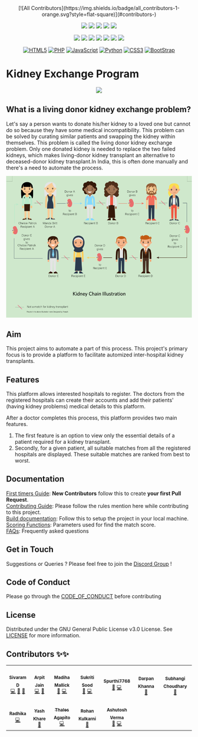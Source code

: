 <div align="center"> 
<!-- ALL-CONTRIBUTORS-BADGE:START - Do not remove or modify this section -->
[![All Contributors](https://img.shields.io/badge/all_contributors-1-orange.svg?style=flat-square)](#contributors-)
<!-- ALL-CONTRIBUTORS-BADGE:END -->
 	
<a href="https://github.com/siv2r/kidney-exchange"><img src="https://img.shields.io/badge/Open%20Source-%F0%9F%A4%8D-Green"></a>
<a href="https://github.com/siv2r/kidney-exchange"><img src="https://img.shields.io/badge/Built%20by-developers%20%3C%2F%3E-0059b3"></a>
<a href="https://github.com/siv2r/kidney-exchange"><img src="https://img.shields.io/static/v1.svg?label=Contributions&message=Welcome&color=yellow"></a>
<a href="https://github.com/siv2r/"><img src="https://img.shields.io/badge/maintenance-yes-brightgreen"></a>
<a href="https://github.com/siv2r/kidney-exchange/blob/master/LICENSE"><img src="https://img.shields.io/github/license/siv2r/kidney-exchange?color=brightgreen"></a>
	
<a href="https://github.com/siv2r/kidney-exchange/graphs/contributors"><img src="https://img.shields.io/github/contributors/siv2r/kidney-exchange?color=brightgreen"></a>
<a href="https://github.com/siv2r/kidney-exchange/stargazers"><img src="https://img.shields.io/github/stars/siv2r/kidney-exchange?color=0059b3"></a>
<a href="https://github.com/siv2r/kidney-exchange/network/members"><img src="https://img.shields.io/github/forks/siv2r/kidney-exchange?color=yellow"></a>
<a href="https://github.com/siv2r/kidney-exchange/issues"><img src="https://img.shields.io/github/issues/siv2r/kidney-exchange?color=0059b3"></a>
<a href="https://github.com/siv2r/kidney-exchange/issues?q=is%3Aissue+is%3Aclosed"><img src="https://img.shields.io/github/issues-closed-raw/siv2r/kidney-exchange?color=yellow"></a>
<a href="https://github.com/siv2r/kidney-exchange/pulls"><img src="https://img.shields.io/github/issues-pr/siv2r/kidney-exchange?color=brightgreen"></a>
<a href="https://github.com/siv2r/kidney-exchange/pulls?q=is%3Apr+is%3Aclosed"><img src="https://img.shields.io/github/issues-pr-closed-raw/siv2r/kidney-exchange?color=0059b3"></a> 

<a href="https://github.com/topics/html5"><img alt="HTML5" src="https://img.shields.io/badge/html5%20-%23E34F26.svg?&style=for-the-badge&logo=html5&logoColor=white"/></a>
<a href="https://github.com/topics/php"><img alt="PHP" src="https://img.shields.io/badge/php-%23777BB4.svg?&style=for-the-badge&logo=php&logoColor=white"/></a> 
<a href="https://github.com/topics/javascript"><img alt="JavaScript" src="https://img.shields.io/badge/javascript%20-%23323330.svg?&style=for-the-badge&logo=javascript&logoColor=%23F7DF1E"/></a> 
<a href="https://github.com/topics/python"><img alt="Python" src="https://img.shields.io/badge/python%20-%2314354C.svg?&style=for-the-badge&logo=python&logoColor=white"/></a> 
<a href="https://github.com/topics/css3"><img alt="CSS3" src="https://img.shields.io/badge/css3%20-%231572B6.svg?&style=for-the-badge&logo=css3&logoColor=white"/></a>
<a href="https://github.com/topics/bootstrap"><img alt="BootStrap" src="https://img.shields.io/badge/Bootstrap-563D7C?style=for-the-badge&logo=bootstrap&logoColor=white"/></a> 
</div>

# Kidney Exchange Program

<div align="center">
<img src="https://pngimage.net/wp-content/uploads/2018/06/kidney-logo-png-3.png"/>
</div>

## What is a living donor kidney exchange problem?

Let's say a person wants to donate his/her kidney to a loved one but cannot do so because they have some medical incompatibility. This problem can be solved by curating similar patients and swapping the kidney within themselves. This problem is called the living donor kidney exchange problem. Only one donated kidney is needed to replace the two failed kidneys, which makes living-donor kidney transplant an alternative to deceased-donor kidney transplant.In India, this is often done manually and there's a need to automate the process.

![illustration](images/kidney_chain.png)

## Aim

This project aims to automate a part of this process. This project's primary focus is to provide a platform to facilitate automized inter-hospital kidney transplants.

## Features

This platform allows interested hospitals to register. The doctors from the registered hospitals can create their accounts and add their patients' (having kidney problems) medical details to this platform.

After a doctor completes this process, this platform provides two main features.
1) The first feature is an option to view only the essential details of a patient required for a kidney transplant.
2) Secondly, for a given patient, all suitable matches from all the registered hospitals are displayed. These suitable matches are ranked from best to worst.

## Documentation
[First timers Guide](./docs/newContributors.md): **New Contributors** follow this to create **your first Pull Request**.  
[Contributing Guide](./docs/CONTRIBUTING.md): Please follow the rules mention here while contributing to this project.  
[Build documentation](./docs/build.md): Follow this to setup the project in your local machine.  
[Scoring Functions](https://github.com/siv2r/kidney-exchange/projects/1): Parameters used for find the match score.  
[FAQs](./docs/FAQs.md): Frequently asked questions  
## Get in Touch
Suggestions or Queries ? Please feel free to join the [Discord Group](https://discord.gg/uH35zjW5cN) !

## Code of Conduct
Please go through the [CODE_OF_CONDUCT](./CODE_OF_CONDUCT) before contributing

## License
Distributed under the GNU General Public License v3.0 License. See [LICENSE](./LICENSE) for more information.

## Contributors ✨✨


<!-- ALL-CONTRIBUTORS-LIST:START - Do not remove or modify this section -->
<!-- prettier-ignore-start -->
<!-- markdownlint-disable -->
<table>
  <tr>
    <td align="center"><a href="https://www.linkedin.com/in/siv2ram/"><img src="https://avatars.githubusercontent.com/u/56887198?v=4?s=100" width="100px;" alt=""/><br /><sub><b>Sivaram D</b></sub></a><br /><a href="https://github.com/siv2r/kidney-exchange/commits?author=siv2r" title="Code">💻</a> <a href="https://github.com/siv2r/kidney-exchange/commits?author=siv2r" title="Documentation">📖</a> <a href="#maintenance-siv2r" title="Maintenance">🚧</a></td>
<td align="center"><a href="https://linktr.ee/arpit456jain"><img src="https://avatars.githubusercontent.com/u/55352601?v=4?s=100" width="100px;" alt=""/><br /><sub><b>Arpit Jain</b></sub></a><br /><a href="https://github.com/siv2r/kidney-exchange/commits?author=arpit456jain" title="Code">💻</a> <a href="https://github.com/siv2r/kidney-exchange/commits?author=arpit456jain" title="Documentation">📖</a></td>
	      <td align="center"><a href="https://madihamallick.github.io/"><img src="https://avatars.githubusercontent.com/u/70858557?v=4?s=100" width="100px;" alt=""/><br /><sub><b>Madiha Mallick</b></sub></a><br /><a href="https://github.com/siv2r/kidney-exchange/commits?author=madihamallick" title="Documentation">📖</a> <a href="https://github.com/siv2r/kidney-exchange/commits?author=madihamallick" title="Code">💻</a></td>
	  <td align="center"><a href="https://github.com/Sukriti-sood"><img src="https://avatars.githubusercontent.com/u/55010599?v=4?s=100" width="100px;" alt=""/><br /><sub><b>Sukriti Sood</b></sub></a><br /><a href="https://github.com/siv2r/kidney-exchange/commits?author=Sukriti-sood" title="Documentation">📖</a> <a href="https://github.com/siv2r/kidney-exchange/commits?author=Sukriti-sood" title="Code">💻</a></td>
	     <td align="center"><a href="https://github.com/Spurthi7768"><img src="https://avatars.githubusercontent.com/u/67674744?v=4?s=100" width="100px;" alt=""/><br /><sub><b>Spurthi7768</b></sub></a><br /><a href="https://github.com/siv2r/kidney-exchange/commits?author=Spurthi7768" title="Documentation">📖</a> <a href="https://github.com/siv2r/kidney-exchange/commits?author=Spurthi7768" title="Code">💻</a></td>
	  <td align="center"><a href="https://github.com/darpankhanna"><img src="https://avatars.githubusercontent.com/u/72389408?v=4?s=100" width="100px;" alt=""/><br /><sub><b>Darpan Khanna</b></sub></a><br /><a href="https://github.com/siv2r/kidney-exchange/commits?author=darpankhanna" title="Documentation">📖</a></td>
	   <td align="center"><a href="https://github.com/subhangi2731"><img src="https://avatars.githubusercontent.com/u/53938490?v=4?s=100" width="100px;" alt=""/><br /><sub><b>Subhangi Choudhary</b></sub></a><br /><a href="https://github.com/siv2r/kidney-exchange/commits?author=subhangi2731" title="Documentation">📖</a></td>
  </tr>
 <tr>
	     <td align="center"><a href="https://github.com/96RadhikaJadhav"><img src="https://avatars.githubusercontent.com/u/56536997?v=4?s=100" width="100px;" alt=""/><br /><sub><b>Radhika</b></sub></a><br /><a href="https://github.com/siv2r/kidney-exchange/commits?author=96RadhikaJadhav" title="Code">💻</a></td>
	  <td align="center"><a href="https://khareyash05.github.io/home/"><img src="https://avatars.githubusercontent.com/u/60147732?v=4?s=100" width="100px;" alt=""/><br /><sub><b>Yash Khare</b></sub></a><br /><a href="https://github.com/siv2r/kidney-exchange/commits?author=khareyash05" title="Documentation">📖</a></td>
	 <td align="center"><a href="http://agapito.dev"><img src="https://avatars.githubusercontent.com/u/51180770?v=4?s=100" width="100px;" alt=""/><br /><sub><b>Thales Agapito</b></sub></a><br /><a href="https://github.com/siv2r/kidney-exchange/commits?author=thalesagapito" title="Code">💻</a></td>
	  <td align="center"><a href="https://github.com/rohan-kulkarni-25"><img src="https://avatars.githubusercontent.com/u/76584243?v=4?s=100" width="100px;" alt=""/><br /><sub><b>Rohan Kulkarni</b></sub></a><br /><a href="https://github.com/siv2r/kidney-exchange/commits?author=rohan-kulkarni-25" title="Documentation">📖</a></td>
	 <td align="center"><a href="https://github.com/AshuKV"><img src="https://avatars.githubusercontent.com/u/48694961?v=4?s=100" width="100px;" alt=""/><br /><sub><b>Ashutosh Verma</b></sub></a><br /><a href="https://github.com/siv2r/kidney-exchange/commits?author=AshuKV" title="Documentation">📖</a> <a href="https://github.com/siv2r/kidney-exchange/commits?author=AshuKV" title="Code">💻</a></td>
	</tr>	 
</table>

<!-- markdownlint-restore -->
<!-- prettier-ignore-end -->

<!-- ALL-CONTRIBUTORS-LIST:END -->
